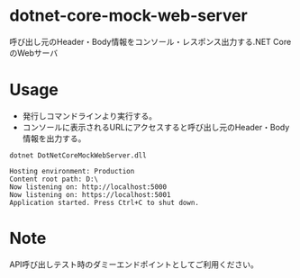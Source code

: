 # dotnet-core-mock-web-server
呼び出し元のHeader・Body情報をコンソール・レスポンス出力する.NET CoreのWebサーバ

# Usage
- 発行しコマンドラインより実行する。
- コンソールに表示されるURLにアクセスすると呼び出し元のHeader・Body情報を出力する。

```
dotnet DotNetCoreMockWebServer.dll
```

```
Hosting environment: Production
Content root path: D:\
Now listening on: http://localhost:5000
Now listening on: https://localhost:5001
Application started. Press Ctrl+C to shut down.
```

# Note
API呼び出しテスト時のダミーエンドポイントとしてご利用ください。
